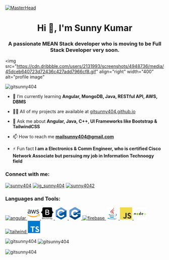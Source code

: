 [![MasterHead](https://1.bp.blogspot.com/-7A4WynwLsMw/XbBpCXG8fHI/AAAAAAAAMt4/uOa1bpLskYgrwGbllhSu2SDj_Mig8SXJQCLcBGAsYHQ/s1600/2000_600px.gif)](https://rishavchanda.io)

<h1 align="center">Hi 👋, I'm Sunny Kumar</h1>
<h3 align="center">A passionate MEAN Stack developer who is moving to be Full Stack Developer very soon.</h3>

<img src="https://cdn.dribbble.com/users/2131993/screenshots/4948736/media/45dceb640723d72436c427add7966cf8.gif" align="right" width="400" alt="profile image"

<p align="left"> <img src="https://komarev.com/ghpvc/?username=gitsunny404&label=Profile%20views&color=0e75b6&style=flat" alt="gitsunny404" /> </p>

- 🌱 I’m currently learning **Angular, MongoDB, Java, RESTful API, AWS, DBMS**

- 👨‍💻 All of my projects are available at [gitsunny404.github.io](gitsunny404.github.io)

- 💬 Ask me about **Angular, Java, C++, UI Frameworks like Bootstrap & TailwindCSS**

- 📫 How to reach me **mailsunny404@gmail.com**

- ⚡ Fun fact **I am a Electronics & Comm Engineer, who is certified Cisco Network Associate but persuing my job in Information Technoogy field**

<h3 align="left">Connect with me:</h3>
<p align="left">
<a href="https://linkedin.com/in/sunny404" target="blank"><img align="center" src="https://raw.githubusercontent.com/rahuldkjain/github-profile-readme-generator/master/src/images/icons/Social/linked-in-alt.svg" alt="sunny404" height="30" width="40" /></a>
<a href="https://instagram.com/ig_sunny404" target="blank"><img align="center" src="https://raw.githubusercontent.com/rahuldkjain/github-profile-readme-generator/master/src/images/icons/Social/instagram.svg" alt="ig_sunny404" height="30" width="40" /></a>
<a href="https://www.leetcode.com/sunny4042" target="blank"><img align="center" src="https://raw.githubusercontent.com/rahuldkjain/github-profile-readme-generator/master/src/images/icons/Social/leet-code.svg" alt="sunny4042" height="30" width="40" /></a>
</p>

<h3 align="left">Languages and Tools:</h3>
<p align="left"> <a href="https://angular.io" target="_blank" rel="noreferrer"> <img src="https://angular.io/assets/images/logos/angular/angular.svg" alt="angular" width="40" height="40"/> </a> <a href="https://aws.amazon.com" target="_blank" rel="noreferrer"> <img src="https://raw.githubusercontent.com/devicons/devicon/master/icons/amazonwebservices/amazonwebservices-original-wordmark.svg" alt="aws" width="40" height="40"/> </a> <a href="https://getbootstrap.com" target="_blank" rel="noreferrer"> <img src="https://raw.githubusercontent.com/devicons/devicon/master/icons/bootstrap/bootstrap-plain-wordmark.svg" alt="bootstrap" width="40" height="40"/> </a> <a href="https://www.cprogramming.com/" target="_blank" rel="noreferrer"> <img src="https://raw.githubusercontent.com/devicons/devicon/master/icons/c/c-original.svg" alt="c" width="40" height="40"/> </a> <a href="https://www.w3schools.com/cpp/" target="_blank" rel="noreferrer"> <img src="https://raw.githubusercontent.com/devicons/devicon/master/icons/cplusplus/cplusplus-original.svg" alt="cplusplus" width="40" height="40"/> </a> <a href="https://firebase.google.com/" target="_blank" rel="noreferrer"> <img src="https://www.vectorlogo.zone/logos/firebase/firebase-icon.svg" alt="firebase" width="40" height="40"/> </a> <a href="https://www.java.com" target="_blank" rel="noreferrer"> <img src="https://raw.githubusercontent.com/devicons/devicon/master/icons/java/java-original.svg" alt="java" width="40" height="40"/> </a> <a href="https://developer.mozilla.org/en-US/docs/Web/JavaScript" target="_blank" rel="noreferrer"> <img src="https://raw.githubusercontent.com/devicons/devicon/master/icons/javascript/javascript-original.svg" alt="javascript" width="40" height="40"/> </a> <a href="https://nodejs.org" target="_blank" rel="noreferrer"> <img src="https://raw.githubusercontent.com/devicons/devicon/master/icons/nodejs/nodejs-original-wordmark.svg" alt="nodejs" width="40" height="40"/> </a> <a href="https://tailwindcss.com/" target="_blank" rel="noreferrer"> <img src="https://www.vectorlogo.zone/logos/tailwindcss/tailwindcss-icon.svg" alt="tailwind" width="40" height="40"/> </a> <a href="https://www.typescriptlang.org/" target="_blank" rel="noreferrer"> <img src="https://raw.githubusercontent.com/devicons/devicon/master/icons/typescript/typescript-original.svg" alt="typescript" width="40" height="40"/> </a> </p>

<p><img align="left" src="https://github-readme-stats.vercel.app/api/top-langs?username=gitsunny404&show_icons=true&locale=en&layout=compact" alt="gitsunny404" /></p>

<p>&nbsp;<img align="center" src="https://github-readme-stats.vercel.app/api?username=gitsunny404&show_icons=true&locale=en" alt="gitsunny404" /></p>

<p><img align="center" src="https://github-readme-streak-stats.herokuapp.com/?user=gitsunny404&" alt="gitsunny404" /></p>

